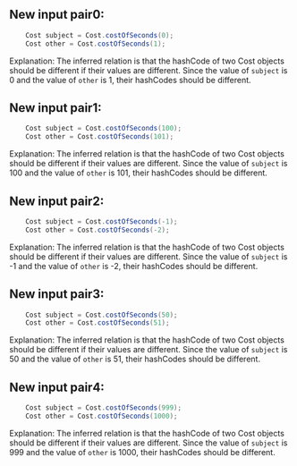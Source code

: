 ## New input pair0:
```java
    Cost subject = Cost.costOfSeconds(0);
    Cost other = Cost.costOfSeconds(1);
```
Explanation: The inferred relation is that the hashCode of two Cost objects should be different if their values are different. Since the value of `subject` is 0 and the value of `other` is 1, their hashCodes should be different.

## New input pair1:
```java
    Cost subject = Cost.costOfSeconds(100);
    Cost other = Cost.costOfSeconds(101);
```
Explanation: The inferred relation is that the hashCode of two Cost objects should be different if their values are different. Since the value of `subject` is 100 and the value of `other` is 101, their hashCodes should be different.

## New input pair2:
```java
    Cost subject = Cost.costOfSeconds(-1);
    Cost other = Cost.costOfSeconds(-2);
```
Explanation: The inferred relation is that the hashCode of two Cost objects should be different if their values are different. Since the value of `subject` is -1 and the value of `other` is -2, their hashCodes should be different.

## New input pair3:
```java
    Cost subject = Cost.costOfSeconds(50);
    Cost other = Cost.costOfSeconds(51);
```
Explanation: The inferred relation is that the hashCode of two Cost objects should be different if their values are different. Since the value of `subject` is 50 and the value of `other` is 51, their hashCodes should be different.

## New input pair4:
```java
    Cost subject = Cost.costOfSeconds(999);
    Cost other = Cost.costOfSeconds(1000);
```
Explanation: The inferred relation is that the hashCode of two Cost objects should be different if their values are different. Since the value of `subject` is 999 and the value of `other` is 1000, their hashCodes should be different.
